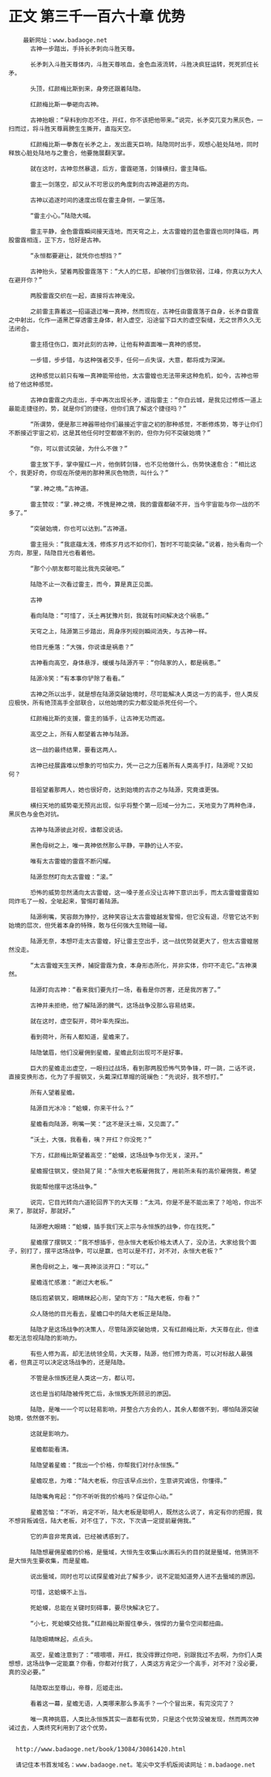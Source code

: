 # 正文 第三千一百六十章 优势
        最新网址：www.badaoge.net
          古神一步踏出，手持长矛刺向斗胜天尊。
      
          长矛刺入斗胜天尊体内，斗胜天尊咳血，金色血液流转，斗胜决疯狂运转，死死抓住长矛。
      
          头顶，红颜梅比斯到来，身旁还跟着陆隐。
      
          红颜梅比斯一拳砸向古神。
      
          古神抬眼：“早料到你忍不住，开红，你不该把他带来。”说完，长矛突兀变为黑灰色，一扫而过，将斗胜天尊肩膀生生撕开，直指天空。
      
          红颜梅比斯一拳轰在长矛之上，发出震天巨响，陆隐同时出手，观想心脏处陆地，同时释放心脏处陆地与之重合，他要施展翻天掌。
      
          就在这时，古神忽然暴退，后方，雷霆砸落，剑锋横扫，雷主降临。
      
          雷主一剑落空，却又从不可思议的角度刺向古神退避的方向。
      
          古神以追逐时间的速度出现在雷主身侧，一掌压落。
      
          “雷主小心。”陆隐大喊。
      
          雷主平静，金色雷霆瞬间接天连地，而天穹之上，太古雷蝗的蓝色雷霆也同时降临，两股雷霆相连，正下方，恰好是古神。
      
          “永恒都要避让，就凭你也想挡？”
      
          古神抬头，望着两股雷霆落下：“大人的仁慈，却被你们当做软弱，江峰，你真以为大人在避开你？”
      
          两股雷霆交织在一起，直接将古神淹没。
      
          之前雷主靠着这一招逼退过唯一真神，然而现在，古神任由雷霆落于自身，长矛自雷霆之中射出，化作一道黑芒穿透雷主身体，射入虚空，沿途留下巨大的虚空裂缝，无之世界久久无法闭合。
      
          雷主捂住伤口，面对此刻的古神，让他有种直面唯一真神的感觉。
      
          一步错，步步错，与这种强者交手，任何一点失误，大意，都将成为深渊。
      
          这种感觉以前只有唯一真神能带给他，太古雷蝗也无法带来这种危机，如今，古神也带给了他这种感觉。
      
          古神自雷霆之内走出，手中再次出现长矛，遥指雷主：“你白云城，是我见过修炼一道上最能走捷径的，势，就是你们的捷径，但你们真了解这个捷径吗？”
      
          “所谓势，便是那三神器带给你们最接近宇宙之初的那种感觉，不断修炼势，等于让你们不断接近宇宙之初，这是其他任何时空都做不到的，但你为何不突破始境？”
      
          “你，可以尝试突破，为什么不做？”
      
          雷主放下手，掌中猩红一片，他倒转剑锋，也不见他做什么，伤势快速愈合：“相比这个，我更好奇，你现在所使用的那种黑灰色物质，叫什么？”
      
          “掌.神之境。”古神道。
      
          雷主赞叹：“掌.神之境，不愧是神之境，我的雷霆都破不开，当今宇宙能与你一战的不多了。”
      
          “突破始境，你也可以达到。”古神道。
      
          雷主摇头：“我底蕴太浅，修炼岁月远不如你们，暂时不可能突破。”说着，抬头看向一个方向，那里，陆隐目光也看着他。
      
          “那个小朋友都可能比我先突破吧。”
      
          陆隐不止一次看过雷主，而今，算是真正见面。
      
          古神
      
          看向陆隐：“可惜了，沃土再犹豫片刻，我就有时间解决这个祸患。”
      
          天穹之上，陆源第三步踏出，周身序列规则瞬间消失，与古神一样。
      
          他目光垂落：“大强，你说谁是祸患？”
      
          古神看向高空，身体悬浮，缓缓与陆源齐平：“你陆家的人，都是祸患。”
      
          陆源冷笑：“有本事你铲除了看看。”
      
          古神之所以出手，就是想在陆源突破始境时，尽可能解决人类这一方的高手，但人类反应极快，所有绝顶高手全部联合，以他始境的实力都没能杀死任何一个。
      
          红颜梅比斯的支援，雷主的插手，让古神无功而返。
      
          高空之上，所有人都望着古神与陆源。
      
          这一战的最终结果，要看这两人。
      
          古神已经展露难以想象的可怕实力，凭一己之力压着所有人类高手打，陆源呢？又如何？
      
          昔祖望着那两人，她也很好奇，达到始境的古亦之与陆源，究竟谁更强。
      
          横扫天地的威势毫无预兆出现，似乎将整个第一厄域一分为二，天地变为了两种色泽，黑灰色与金色对抗。
      
          古神与陆源彼此对视，谁都没说话。
      
          黑色母树之上，唯一真神依然那么平静，平静的让人不安。
      
          唯有太古雷蝗的雷霆不断闪耀。
      
          陆源忽然盯向太古雷蝗：“滚。”
      
          恐怖的威势忽然涌向太古雷蝗，这一嗓子差点没让古神下意识出手，而太古雷蝗雷霆如同炸毛了一般，全呲起来，警惕盯着陆源。
      
          陆源咧嘴，笑容颇为狰狞，这种笑容让太古雷蝗越发警惕，但它没有退，尽管它达不到始境的层次，但凭着本身的特殊，敢与任何强大生物碰一碰。
      
          陆源无奈，本想吓走太古雷蝗，好让雷主空出手，这一战优势就更大了，但太古雷蝗居然没走。
      
          “太古雷蝗天生天养，捕捉雷霆为食，本身形态所化，并非实体，你吓不走它。”古神漠然。
      
          陆源盯向古神：“看来我们要先打一场，看看是你厉害，还是我厉害了。”
      
          古神并未拒绝，他了解陆源的脾气，这场战争没那么容易结束。
      
          就在这时，虚空裂开，荷叶率先探出。
      
          看到荷叶，所有人都知道，星蟾来了。
      
          陆隐皱眉，他们没雇佣到星蟾，星蟾此刻出现可不是好事。
      
          巨大的星蟾走出虚空，一眼扫过战场，看到那两股恐怖气势争锋，吓一跳，二话不说，直接变换形态，化为了手握钢叉，头戴深红草帽的斑斓色：“先说好，我不想打。”
      
          所有人望着星蟾。
      
          陆源目光冰冷：“蛤蟆，你来干什么？”
      
          星蟾看向陆源，咧嘴一笑：“这不是沃土嘛，又见面了。”
      
          “沃土，大强，我看看，咦？开红？你没死？”
      
          下方，红颜梅比斯望着高空：“蛤蟆，这场战争与你无关，滚开。”
      
          星蟾握住钢叉，使劲晃了晃：“永恒大老板雇佣我了，用前所未有的高价雇佣我，希望
      
          我能帮他摆平这场战争。”
      
          说完，它目光转向六道轮回界下的大天尊：“太鸿，你是不是不能出来了？哈哈，你出不来了，那就好，那就好。”
      
          陆源瞪大眼睛：“蛤蟆，插手我们天上宗与永恒族的战争，你在找死。”
      
          星蟾摆了摆钢叉：“我不想插手，但永恒大老板价格太诱人了，没办法，大家给我个面子，别打了，摆平这场战争，可以是赢，也可以是不打，对不对，永恒大老板？”
      
          黑色母树之上，唯一真神淡淡开口：“可以。”
      
          星蟾连忙感激：“谢过大老板。”
      
          随后抱紧钢叉，眼睛眯起心形，望向下方：“陆大老板，你看？”
      
          众人随他的目光看去，星蟾口中的陆大老板正是陆隐。
      
          陆隐才是这场战争的决策人，尽管陆源突破始境，又有红颜梅比斯，大天尊在此，但谁都无法忽视陆隐的影响力。
      
          有些人修为高，却无法统领全局，大天尊，陆源，他们修为奇高，可以对标敌人最强者，但真正可以决定这场战争的，还是陆隐。
      
          不管是永恒族还是人类这一方，都认可。
      
          这也是当初陆隐被传死亡后，永恒族无所顾忌的原因。
      
          陆隐，是唯一一个可以轻易影响，并整合六方会的人，其余人都做不到，哪怕陆源突破始境，依然做不到。
      
          这就是影响力。
      
          星蟾都能看清。
      
          陆隐望着星蟾：“我出一个价格，你帮我们对付永恒族。”
      
          星蟾叹息，为难：“陆大老板，你应该早点出价，生意讲究诚信，你懂得。”
      
          陆隐嘴角弯起：“你不听听我的价格吗？保证你心动。”
      
          星蟾苦恼：“不听，肯定不听，陆大老板是聪明人，既然这么说了，肯定有你的把握，我不想背叛诚信，陆大老板，对不住了，下次，下次请一定提前雇佣我。”
      
          它的声音非常真诚，已经被诱惑到了。
      
          陆隐想雇佣星蟾的价格，是蜃域，大恒先生收集山水画石头的目的就是蜃域，他猜测不是大恒先生要收集，而是星蟾。
      
          说出蜃域，同时也可以试探星蟾对此了解多少，说不定能知道旁人进不去蜃域的原因。
      
          可惜，这蛤蟆不上当。
      
          死蛤蟆，总能在关键时刻碍事，要尽快解决它了。
      
          “小七，死蛤蟆交给我。”红颜梅比斯握住拳头，强悍的力量令空间都扭曲。
      
          陆隐眼睛眯起，点点头。
      
          高空，星蟾注意到了：“喂喂喂，开红，我没得罪过你吧，别跟我过不去啊，为你们人类想想，这场战争一定能赢？你看，你都对付我了，人类这方肯定少一个高手，对不对？没必要，真的没必要。”
      
          陆隐取出至尊山，帝尊，厄姬走出。
      
          看着这一幕，星蟾无语，人类哪来那么多高手？一个个冒出来，有完没完了？
      
          唯一真神挑眉，人类比永恒族其实一直都有优势，只是这个优势没被发现，然而两次神诫过去，人类终究利用到了这个优势。
      
      
      http://www.badaoge.net/book/13084/30861420.html
      
      请记住本书首发域名：www.badaoge.net。笔尖中文手机版阅读网址：m.badaoge.net